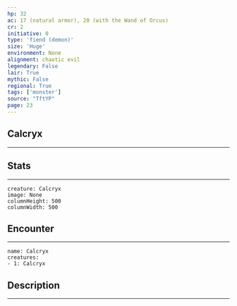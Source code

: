 ```yaml
---
hp: 32
ac: 17 (natural armor), 20 (with the Wand of Orcus)
cr: 2
initiative: 0
type: 'fiend (demon)'    
size: 'Huge'
environment: None
alignment: chaotic evil
legendary: False
lair: True
mythic: False
regional: True
tags: ['monster']
source: "TftYP"
page: 23
---
```


## Calcryx
---



## Stats
---

```statblock
creature: Calcryx
image: None
columnHeight: 500
columnWidth: 500
```

## Encounter
---

```encounter-table
name: Calcryx
creatures:
- 1: Calcryx
```

## Description
---




